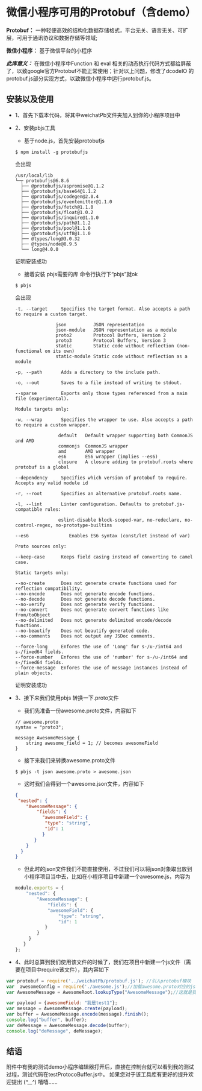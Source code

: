 微信小程序可用的Protobuf（含demo）
=====================

**Protobuf：**
一种轻便高效的结构化数据存储格式，平台无关、语言无关、可扩展，可用于通讯协议和数据存储等领域;

**微信小程序：**
基于微信平台的小程序


***此库意义：***
在微信小程序中Function 和 eval 相关的动态执行代码方式都给屏蔽了，以致google官方Protobuf不能正常使用；针对以上问题，修改了dcodeIO 的protobuf.js部分实现方式，以致微信小程序中运行protobuf.js。


安装以及使用
---------
* 1、首先下载本代码，将其中weichatPb文件夹加入到你的小程序项目中
* 2、安装pbjs工具
	
	* 基于node.js，首先安装protobufjs
	
	```
	$ npm install -g protobufjs
	```
	会出现
	
	```
	/usr/local/lib
	└─┬ protobufjs@6.8.6 
	  ├── @protobufjs/aspromise@1.1.2 
	  ├── @protobufjs/base64@1.1.2 
	  ├── @protobufjs/codegen@2.0.4 
	  ├── @protobufjs/eventemitter@1.1.0 
	  ├── @protobufjs/fetch@1.1.0 
	  ├── @protobufjs/float@1.0.2 
	  ├── @protobufjs/inquire@1.1.0 
	  ├── @protobufjs/path@1.1.2 
	  ├── @protobufjs/pool@1.1.0 
	  ├── @protobufjs/utf8@1.1.0 
	  ├── @types/long@3.0.32 
	  ├── @types/node@8.9.5 
	  └── long@4.0.0 

	```
	证明安装成功
	
	* 接着安装 pbjs需要的库 命令行执行下“pbjs”就ok
	
	```
	$ pbjs
	```
	
	会出现
	
	```
	-t, --target     Specifies the target format. Also accepts a path to require a custom target.

                   json          JSON representation
                   json-module   JSON representation as a module
                   proto2        Protocol Buffers, Version 2
                   proto3        Protocol Buffers, Version 3
                   static        Static code without reflection (non-functional on its own)
                   static-module Static code without reflection as a module

  	-p, --path       Adds a directory to the include path.

  	-o, --out        Saves to a file instead of writing to stdout.

  	--sparse         Exports only those types referenced from a main file (experimental).

  	Module targets only:

  	-w, --wrap       Specifies the wrapper to use. Also accepts a path to require a custom wrapper.

                   	default   Default wrapper supporting both CommonJS and AMD
                   	commonjs  CommonJS wrapper
                   	amd       AMD wrapper
                   	es6       ES6 wrapper (implies --es6)
                   	closure   A closure adding to protobuf.roots where protobuf is a global

  	--dependency     Specifies which version of protobuf to require. Accepts any valid module id

  	-r, --root       Specifies an alternative protobuf.roots name.

  	-l, --lint       Linter configuration. Defaults to protobuf.js-compatible rules:

                   	eslint-disable block-scoped-var, no-redeclare, no-control-regex, no-prototype-builtins

  	--es6            	Enables ES6 syntax (const/let instead of var)

  	Proto sources only:

  	--keep-case      Keeps field casing instead of converting to camel case.

  	Static targets only:

  	--no-create      Does not generate create functions used for reflection compatibility.
  	--no-encode      Does not generate encode functions.
  	--no-decode      Does not generate decode functions.
  	--no-verify      Does not generate verify functions.
  	--no-convert     Does not generate convert functions like from/toObject
  	--no-delimited   Does not generate delimited encode/decode functions.
  	--no-beautify    Does not beautify generated code.
  	--no-comments    Does not output any JSDoc comments.

  	--force-long     Enfores the use of 'Long' for s-/u-/int64 and s-/fixed64 fields.
  	--force-number   Enfores the use of 'number' for s-/u-/int64 and s-/fixed64 fields.
  	--force-message  Enfores the use of message instances instead of plain objects.
	
	```
	
	证明安装成功
	
* 3、接下来我们使用pbjs 转换一下.proto文件

	*  我们先准备一份awesome.proto文件，内容如下
	
	```
	// awesome.proto
	syntax = "proto3";

	message AwesomeMessage {
    	string awesome_field = 1; // becomes awesomeField
	}
	
	```
	*	接下来我们来转换awesome.proto文件	
	```
	$ pbjs -t json awesome.proto > awesome.json
	```
	*  这时我们会得到一个awesome.json文件，内容如下

	```json
	{
 	 "nested": {
 	 	"AwesomeMessage": {
      		"fields": {
        	  "awesomeField": {
          	   "type": "string",
          	   "id": 1
        	  }
      	   }
        }
  	  }
	}
	```
	*  但此时的json文件我们不能直接使用，不过我们可以将json对象取出放到小程序项目当中去，比如在小程序项目中新建一个awesome.js，内容为

	
	```js
	module.exports = {
    	"nested": {
        	"AwesomeMessage": {
            	"fields": {
                "awesomeField": {
                    "type": "string",
                    "id": 1
               }
            }
         }
       }
	};
	```

* 4、此时总算到我们使用该文件的时候了，我们在项目中新建一个js文件（需要在项目中require该文件），其内容如下


```js
var protobuf = require('../weichatPb/protobuf.js'); //引入protobuf模块
var  awesomeConfig = require('./awesome.js');//加载awesome.proto对应的json
var AwesomeMessage = AwesomeRoot.lookupType("AwesomeMessage");//这就是我们的Message类

var payload = {awesomeField: "我是test1"};
var message = AwesomeMessage.create(payload);
var buffer = AwesomeMessage.encode(message).finish();
console.log("buffer", buffer);
var deMessage = AwesomeMessage.decode(buffer);
console.log("deMessage", deMessage);

```

结语
----
附件中有我的测试demo小程序编辑器打开后，直接在控制台就可以看到我的测试过程，测试代码在testProtocoBuffer.js中。
如果您对于该工具库有更好的提升欢迎提出    (*^__^*) 嘻嘻……

